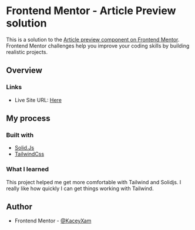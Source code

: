 # Frontend Mentor - Article Preview solution

This is a solution to the [Article preview component on Frontend Mentor](https://www.frontendmentor.io/challenges/article-preview-component-dYBN_pYFT). Frontend Mentor challenges help you improve your coding skills by building realistic projects.

## Overview

### Links

- Live Site URL: [Here](https://fancy-kashata-25de7b.netlify.app/)

## My process

### Built with

- [Solid.Js](solidjs.com)
- [TailwindCss](tailwindcss.com)

### What I learned

This project helped me get more comfortable with Tailwind and Solidjs. I really like how quickly I can get things working with Tailwind.

## Author

- Frontend Mentor - [@KaceyXam](https://www.frontendmentor.io/profile/KaceyXam)
